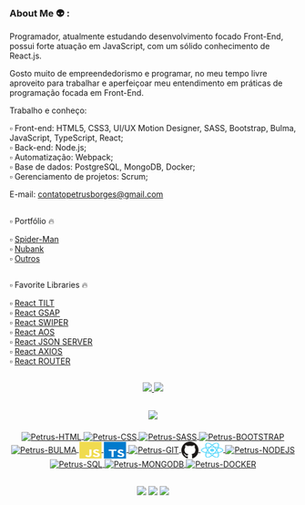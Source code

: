 
### About Me 👽 :

Programador, atualmente estudando desenvolvimento focado Front-End, possui forte atuação em JavaScript, com um sólido conhecimento de React.js.

Gosto muito de empreendedorismo e programar, no meu tempo livre aproveito para trabalhar e aperfeiçoar meu entendimento em práticas de programação focada em Front-End.

Trabalho e conheço: <br/>

 ▫ Front-end: HTML5, CSS3, UI/UX Motion Designer, SASS, Bootstrap, Bulma, JavaScript, TypeScript, React; <br/>
 ▫ Back-end: Node.js; <br/>
 ▫ Automatização: Webpack; <br/>
 ▫ Base de dados: PostgreSQL, MongoDB, Docker; <br/>
 ▫ Gerenciamento de projetos: Scrum; <br/>

E-mail: contatopetrusborges@gmail.com

##

▫ Portfólio 🔥

▫ [Spider-Man](https://spider-man-miles-morales-rho.vercel.app)<br/>
▫ [Nubank](https://nubank-gilt.vercel.app)<br/>
▫ [Outros](https://github.com/PetrusBorges?tab=repositories)<br/>

##

▫ Favorite Libraries 🔥

▫ [React TILT](https://github.com/jonathandion/react-tilt)<br/>
▫ [React GSAP](https://github.com/bitworking/react-gsap)<br/>
▫ [React SWIPER](https://github.com/nolimits4web/swiper)<br/>
▫ [React AOS](https://github.com/michalsnik/aos)<br/>
▫ [React JSON SERVER](https://github.com/typicode/json-server)<br/>
▫ [React AXIOS](https://github.com/axios/axios)<br/>
▫ [React ROUTER](https://github.com/remix-run/react-router)<br/>

##
  
<div align="center">
  <a href="https://github.com/PetrusBorges">
  <img height="165em" src="https://github-readme-stats.vercel.app/api?username=PetrusBorges&show_icons=true&theme=dark&include_all_commits=true&count_private=true"/>
  <img height="165em" src="https://github-readme-stats.vercel.app/api/top-langs/?username=PetrusBorges&layout=compact&langs_count=7&theme=dark"/>
  
  ##
  
  <img height="165em" src="http://github-readme-streak-stats.herokuapp.com?user=PetrusBorges&theme=dark"/>
</div>
<div style="display: inline_block" align="center"><br>
  <img align="center" alt="Petrus-HTML" height="30" width="40" src="https://cdn.jsdelivr.net/gh/devicons/devicon/icons/html5/html5-original.svg">
  <img align="center" alt="Petrus-CSS" height="30" width="40" src="https://cdn.jsdelivr.net/gh/devicons/devicon/icons/css3/css3-original.svg">
  <img align="center" alt="Petrus-SASS" height="30" width="40" src="https://cdn.jsdelivr.net/gh/devicons/devicon/icons/sass/sass-original.svg">
  <img align="center" alt="Petrus-BOOTSTRAP" height="30" width="40" src="https://cdn.jsdelivr.net/gh/devicons/devicon/icons/bootstrap/bootstrap-original.svg">
  <img align="center" alt="Petrus-BULMA" height="30" width="40" src="https://cdn.jsdelivr.net/gh/devicons/devicon/icons/bulma/bulma-plain.svg">
  <img align="center" alt="Petrus-Js" height="30" width="40" src="https://raw.githubusercontent.com/devicons/devicon/master/icons/javascript/javascript-plain.svg">
  <img align="center" alt="Petrus-Ts" height="30" width="40" src="https://raw.githubusercontent.com/devicons/devicon/master/icons/typescript/typescript-plain.svg">
  <img align="center" alt="Petrus-GIT" height="30" width="40" src="https://cdn.jsdelivr.net/gh/devicons/devicon/icons/git/git-original.svg">
  <img align="center" alt="Petrus-GITHUB" height="30" width="30" src="/assets/GitHub.png">
  <img align="center" alt="Petrus-React" height="30" width="40" src="https://raw.githubusercontent.com/devicons/devicon/master/icons/react/react-original.svg">
  <img align="center" alt="Petrus-NODEJS" height="30" width="40" src="https://cdn.jsdelivr.net/gh/devicons/devicon/icons/nodejs/nodejs-original.svg">
  <img align="center" alt="Petrus-SQL" height="30" width="40" src="https://cdn.jsdelivr.net/gh/devicons/devicon/icons/postgresql/postgresql-original.svg">
  <img align="center" alt="Petrus-MONGODB" height="30" width="40" src="https://cdn.jsdelivr.net/gh/devicons/devicon/icons/mongodb/mongodb-original.svg">
  <img align="center" alt="Petrus-DOCKER" height="45" width="40" src="https://cdn.jsdelivr.net/gh/devicons/devicon/icons/docker/docker-original.svg">
</div>
  
##
  
<div align="center"> 
  <a href="https://www.instagram.com/petrus.borges/" target="_blank"><img src="https://img.shields.io/badge/-Instagram-%23333?style=for-the-badge&logo=instagram&logoColor=white" target="_blank"></a>
  <a href = "mailto:contatopetrusborges@gmail.com"><img src="https://img.shields.io/badge/-Gmail-%23333?style=for-the-badge&logo=gmail&logoColor=white" target="_blank"></a>
  <a href="https://www.linkedin.com/in/petrusborgesmachado/" target="_blank"><img src="https://img.shields.io/badge/-LinkedIn-%23333?style=for-the-badge&logo=linkedin&logoColor=white" target="_blank"></a> 
</div>
